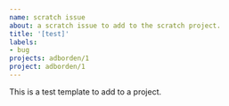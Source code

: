 ```yaml
---
name: scratch issue
about: a scratch issue to add to the scratch project.
title: '[test]'
labels:
- bug
projects: adborden/1
project: adborden/1
---
```


This is a test template to add to a project.
